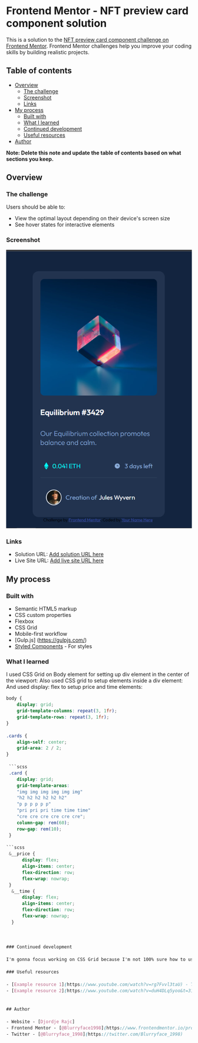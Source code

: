 # Frontend Mentor - NFT preview card component solution

This is a solution to the [NFT preview card component challenge on Frontend Mentor](https://www.frontendmentor.io/challenges/nft-preview-card-component-SbdUL_w0U). Frontend Mentor challenges help you improve your coding skills by building realistic projects. 

## Table of contents

- [Overview](#overview)
  - [The challenge](#the-challenge)
  - [Screenshot](#screenshot)
  - [Links](#links)
- [My process](#my-process)
  - [Built with](#built-with)
  - [What I learned](#what-i-learned)
  - [Continued development](#continued-development)
  - [Useful resources](#useful-resources)
- [Author](#author)

**Note: Delete this note and update the table of contents based on what sections you keep.**

## Overview

### The challenge

Users should be able to:

- View the optimal layout depending on their device's screen size
- See hover states for interactive elements

### Screenshot

![](/images/screenshot.jpg.png)


### Links

- Solution URL: [Add solution URL here](https://your-solution-url.com)
- Live Site URL: [Add live site URL here](https://your-live-site-url.com)

## My process

### Built with

- Semantic HTML5 markup
- CSS custom properties
- Flexbox
- CSS Grid
- Mobile-first workflow
- [Gulp.js] (https://gulpjs.com/)
- [Styled Components](https://styled-components.com/) - For styles

### What I learned

I used CSS Grid on Body element for setting up div element in the center of the viewport: Also used CSS grid to setup elements inside a div element:
And used display: flex to setup price and time elements:

```scss 
body {
    display: grid;
    grid-template-columns: repeat(3, 1fr);
    grid-template-rows: repeat(3, 1fr);
}

.cards {
    align-self: center;
    grid-area: 2 / 2;
}

 ```scss 
 .card {
    display: grid;
    grid-template-areas: 
    "img img img img img img"
    "h2 h2 h2 h2 h2 h2"
    "p p p p p p"
    "pri pri pri time time time"
    "cre cre cre cre cre cre";
    column-gap: rem(60);
    row-gap: rem(10);
 }

```scss
 &__price {
      display: flex;
      align-items: center;
      flex-direction: row;
      flex-wrap: nowrap;
 }
  &__time {
      display: flex;
      align-items: center;
      flex-direction: row;
      flex-wrap: nowrap;
  }



### Continued development

I'm gonna focus working on CSS Grid because I'm not 100% sure how to use it properly.

### Useful resources

- [Example resource 1](https://www.youtube.com/watch?v=rg7Fvvl3taU) - This helped me for Css Grid. I really liked this pattern and will use it going forward.
- [Example resource 2](https://www.youtube.com/watch?v=duH4DLq5yoo&t=311s)


## Author

- Website - [Djordje Rajc]
- Frontend Mentor - [@Blurryface1998](https://www.frontendmentor.io/profile/Blurryface1998)
- Twitter - [@Blurryface_1998](https://twitter.com/Blurryface_1998)

